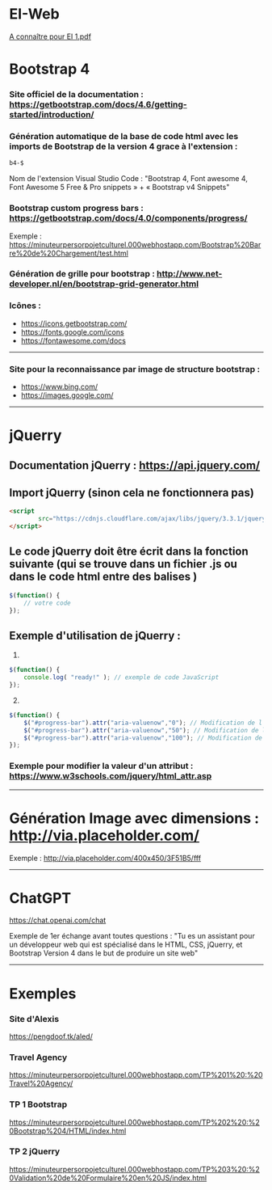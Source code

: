 # EI-Web

[A connaître pour EI 1.pdf](https://github.com/maximilien00/EI-Web/files/11057425/A.connaitre.pour.EI.1.pdf)

# Bootstrap 4

### Site officiel de la documentation : https://getbootstrap.com/docs/4.6/getting-started/introduction/ 

### Génération automatique de la base de code html avec les imports de Bootstrap de la version 4 grace à l'extension :
```html
b4-$
```
Nom de l'extension Visual Studio Code : "Bootstrap 4, Font awesome 4, Font Awesome 5 Free & Pro snippets » + « Bootstrap v4 Snippets"

### Bootstrap custom progress bars : https://getbootstrap.com/docs/4.0/components/progress/

Exemple : https://minuteurpersorpojetculturel.000webhostapp.com/Bootstrap%20Barre%20de%20Chargement/test.html

### Génération de grille pour bootstrap : http://www.net-developer.nl/en/bootstrap-grid-generator.html

### Icônes :
- https://icons.getbootstrap.com/
- https://fonts.google.com/icons
- https://fontawesome.com/docs

---

### Site pour la reconnaissance par image de structure bootstrap :
- https://www.bing.com/
- https://images.google.com/

---

# jQuerry

## Documentation jQuerry : https://api.jquery.com/

## Import jQuerry (sinon cela ne fonctionnera pas)
```html
<script
        src="https://cdnjs.cloudflare.com/ajax/libs/jquery/3.3.1/jquery.min.js">
</script>
```

## Le code jQuerry doit être écrit dans la fonction suivante (qui se trouve dans un fichier .js ou dans le code html entre des balises <script></script>)

```javascript
$(function() {
    // votre code
});
```

## Exemple d'utilisation de jQuerry :

1.
```javascript
$(function() {
    console.log( "ready!" ); // exemple de code JavaScript
});
```

2.
```javascript
$(function() {
    $("#progress-bar").attr("aria-valuenow","0"); // Modification de l'attribut "aria-valueno"w qui à une classe "progress-bar" avec la valeur 0.
    $("#progress-bar").attr("aria-valuenow","50"); // Modification de l'attribut "aria-valueno"w qui à une classe "progress-bar" avec la valeur 50.
    $("#progress-bar").attr("aria-valuenow","100"); // Modification de l'attribut "aria-valueno"w qui à une classe "progress-bar" avec la valeur 100.
});
```

### Exemple pour modifier la valeur d'un attribut : https://www.w3schools.com/jquery/html_attr.asp

---

# Génération Image avec dimensions : http://via.placeholder.com/
Exemple : http://via.placeholder.com/400x450/3F51B5/fff

---

# ChatGPT
https://chat.openai.com/chat

Exemple de 1er échange avant toutes questions : "Tu es un assistant pour un développeur web qui est spécialisé dans le HTML, CSS, jQuerry, et Bootstrap Version 4 dans le but de produire un site web"

---

# Exemples

### Site d'Alexis
https://pengdoof.tk/aled/

### Travel Agency
https://minuteurpersorpojetculturel.000webhostapp.com/TP%201%20:%20Travel%20Agency/

### TP 1 Bootstrap
https://minuteurpersorpojetculturel.000webhostapp.com/TP%202%20:%20Bootstrap%204/HTML/index.html

### TP 2 jQuerry
https://minuteurpersorpojetculturel.000webhostapp.com/TP%203%20:%20Validation%20de%20Formulaire%20en%20JS/index.html

